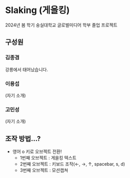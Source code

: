 # Slaking (게을킹)
2024년 봄 학기 숭실대학교 글로벌미디어 학부 졸업 프로젝트

## 구성원
### 김종겸
강릉에서 태어났습니다.
### 이용섭
(자기 소개)
### 고민성 
(자기 소개)

## 조작 방법...?

* 영어 o 키로 오브젝트 전환!
  * 1번째 오브젝트 : 게을킹 텍스트
  * 2번째 오브젝트 : 키보드 조작(←, →, ↑, spacebar, s, d)
  * 3번째 오브젝트 : 모션캡쳐
